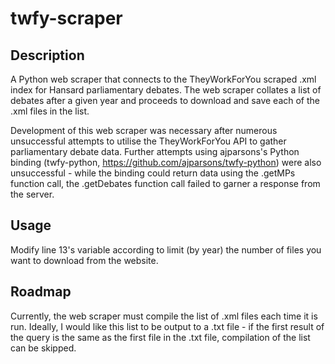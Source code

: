 # twfy-scraper

## Description
A Python web scraper that connects to the TheyWorkForYou scraped .xml index for Hansard parliamentary debates. The web scraper collates a list of debates after a given year and proceeds to download and save each of the .xml files in the list.

Development of this web scraper was necessary after numerous unsuccessful attempts to utilise the TheyWorkForYou API to gather parliamentary debate data. Further attempts using ajparsons's Python binding (twfy-python, https://github.com/ajparsons/twfy-python) were also unsuccessful - while the binding could return data using the .getMPs function call, the .getDebates function call failed to garner a response from the server.

## Usage
Modify line 13's variable according to limit (by year) the number of files you want to download from the website.

## Roadmap
Currently, the web scraper must compile the list of .xml files each time it is run. Ideally, I would like this list to be output to a .txt file - if the first result of the query is the same as the first file in the .txt file, compilation of the list can be skipped. 
